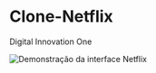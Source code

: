 # Clone-Netflix
Digital Innovation One

![Demonstração da interface Netflix](https://media.giphy.com/media/BOYSosS4ybje1mF64M/giphy.gif)
